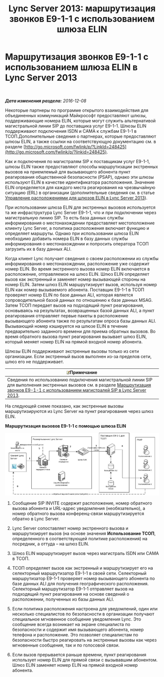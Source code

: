 ﻿---
title: 'Lync Server 2013: маршрутизация звонков E9-1-1 с использованием шлюза ELIN'
TOCTitle: Маршрутизация звонков E9-1-1 с использованием шлюза ELIN
ms:assetid: 5a3997e3-898d-49cb-922a-4184c3373350
ms:mtpsurl: https://technet.microsoft.com/ru-ru/library/JJ204919(v=OCS.15)
ms:contentKeyID: 49309866
ms.date: 12/10/2016
mtps_version: v=OCS.15
ms.translationtype: HT
---

# Маршрутизация звонков E9-1-1 с использованием шлюза ELIN в Lync Server 2013

 

_**Дата изменения раздела:** 2016-12-08_

Некоторые партнеры по программе открытого взаимодействия для объединенных коммуникаций Майкрософт предоставляют шлюзы, поддерживающие номера ELIN, которые могут служить альтернативой магистральной линии SIP до поставщика услуг E9-1-1. Шлюзы ELIN поддерживают подключения ISDN и CAMA к службам E9-1-1 в ТСОП.Дополнительные сведения о партнерах, которые предоставляют шлюзы ELIN, а также ссылки на соответствующую документацию см. в разделе [http://go.microsoft.com/fwlink/p/?LinkId=248425](http://go.microsoft.com/fwlink/p/?linkid=248425).

Как и подключения по магистралям SIP к поставщикам услуг E9-1-1, шлюзы ELIN также предоставляют способы маршрутизации экстренных вызовов на приемлемый для вызывающего абонента пункт реагирования общественной безопасности (PSAP), однако эти шлюзы используют ELIN в качестве идентификатора расположения. Значение ELIN определяется для каждого места реагирования на чрезвычайную ситуацию (ERL) в организации (дополнительные сведения см. в статье [Управление расположениями для шлюзов ELIN в Lync Server 2013](lync-server-2013-managing-locations-for-elin-gateways.md)).

При использовании шлюза ELIN для экстренных вызовов используется та же инфраструктура Lync Server E9-1-1, что и при подключении через магистральную линию SIP. То есть база данных службы информирования о местонахождении предоставляет местоположение клиенту Lync Server, а политика расположения включает функцию и определяет маршруты. Однако при использовании шлюза ELIN необходимо добавить номера ELIN в базу данных службы информирования о местонахождении и попросить оператора ТСОП загрузить их в базу данных ALI.

Когда клиент Lync получает сведения о своем расположении из службы информирования о местонахождении, расположение уже содержит номер ELIN. Во время экстренного вызова номер ELIN включается в расположение, отправляемое на шлюз ELIN. Шлюз ELIN определяет вызов как экстренный и заменяет номер вызывающей стороны на номер ELIN. Затем шлюз ELIN маршрутизирует вызов, используя номер ELIN как номер вызываемого абонента. Поставщик E9-1-1 в ТСОП проверяет номер ELIN по базе данных ALI, которая является сопроводительной базой данных по отношению к базе данных MSAG. Затем ТСОП передает вызов на подходящий пункт реагирования, основываясь на результатах, возвращенных базой данных ALI, а пункт реагирования отправляет первые пакеты в расположение вызывающего абонента также по результатам опроса базы данных ALI. Вызывающий номер кэшируется на шлюзе ELIN в течение предварительно заданного времени для приема обратных вызовов. Во время обратного вызова пункт реагирования вызывает шлюз ELIN, который меняет номер ELIN на прямой входной номер абонента.

Шлюзы ELIN поддерживают экстренные вызовы только из сети организации. Если экстренный вызов выполнен из-за пределов сети, шлюз его не поддерживает.

<table>
<thead>
<tr class="header">
<th><img src="images/Gg398412.note(OCS.15).gif" title="note" alt="note" />Примечание</th>
</tr>
</thead>
<tbody>
<tr class="odd">
<td>Сведения по использованию подключения магистральной линии SIP для выполнения экстренных вызовов см. в разделе <a href="lync-server-2013-routing-e9-1-1-calls-by-using-a-sip-trunk.md">Маршрутизация звонков E9-1-1 с использованием магистралей SIP в Lync Server 2013</a>.</td>
</tr>
</tbody>
</table>


На следующей схеме показано, как экстренные вызовы маршрутизируются из Lync Server на пункт реагирования через шлюз ELIN.

**Маршрутизация вызовов E9-1-1 с помощью шлюза ELIN**

![Маршрутизация вызовов ELIN](images/JJ204919.ea68f88a-0fc4-43d4-9660-79a7e8936df1(OCS.15).jpg "Маршрутизация вызовов ELIN")

1.  Сообщение SIP INVITE содержит расположение, номер обратного вызова абонента и URL-адрес уведомления (необязательно), а номер обратного вызова конференц-связи маршрутизируется обратно в Lync Server.

2.  Lync Server сопоставляет номер экстренного вызова и маршрутизирует вызов (на основе значения **Использование ТСОП**, определенного в соответствующей политике расположения) на посредник, а оттуда – на шлюз ELIN.

3.  Шлюз ELIN маршрутизирует вызов через магистраль ISDN или CAMA в ТСОП.

4.  ТСОП определяет вызов как экстренный и маршрутизирует его на селекторный маршрутизатор E9-1-1 в своей сети. Селекторный маршрутизатор E9-1-1 проверяет номер вызывающего абонента по базе данных ALI для получения географического расположения. Селекторный маршрутизатор E9-1-1 отправляет вызов на подходящий пункт реагирования на основе сведений о расположении, полученных из базы данных ALI.

5.  Если политика расположения настроена для уведомлений, один или несколько специалистов по безопасности в организации получают специальное мгновенное сообщение уведомления Lync. Это сообщение всегда возникает на экране специалиста по безопасности и содержит имя вызывающего абонента, номер телефона и расположение. Это позволяет специалистам по безопасности быстро реагировать на экстренные вызовы как через мгновенные сообщения, так и по голосовой связи.

6.  Если вызов прерывается раньше времени, пункт реагирования использует номер ELIN для прямой связи с вызывавшим абонентом. Шлюз ELIN заменяет номер ELIN на прямой входной номер абонента.


